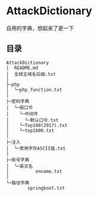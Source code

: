 # AttackDictionary

自用的字典，想起来了更一下

## 目录

```
AttackDictionary
│  README.md
│  全球主域名后缀.txt
│
├─php
│  └─php_function.txt
|
├─密码字典
│  └─弱口令
│    └─中间件
│      └─默认口令.txt
│    └─Top100(2017).txt
│    └─top1000.txt
|
├─注入
│  └─常用字符ASCII值.txt
|
├─账号字典
│  └─英文名
│          enname.txt
│
└─路径字典
        springboot.txt
```
